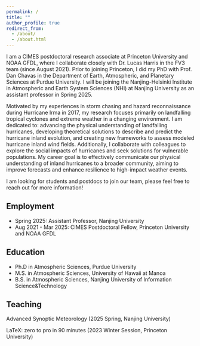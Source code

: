 ```yaml
---
permalink: /
title: ""
author_profile: true
redirect_from: 
  - /about/
  - /about.html
---
```



I am a CIMES postdoctoral research associate at Princeton University and NOAA GFDL, where I collaborate closely with Dr. Lucas Harris in the FV3 team (since August 2021). Prior to joining Princeton, I did my PhD with Prof. Dan Chavas in the Department of Earth, Atmospheric, and Planetary Sciences at Purdue University. I will be joining the Nanjing-Helsinki Institute in Atmospheric and Earth System Sciences (NHI) at Nanjing University as an assistant professor in Spring 2025.

Motivated by my experiences in storm chasing and hazard reconnaissance during Hurricane Irma in 2017, my research focuses primarily on landfalling tropical cyclones and extreme weather in a changing environment. I am dedicated to: advancing the physical understanding of landfalling hurricanes, developing theoretical solutions to describe and predict the hurricane inland evolution, and creating new frameworks to assess modeled hurricane inland wind fields. Additionally, I collaborate with colleagues to explore the social impacts of hurricanes and seek solutions for vulnerable populations. My career goal is to effectively communicate our physical understanding of inland hurricanes to a broader community, aiming to improve forecasts and enhance resilience to high-impact weather events. 

I am looking for students and postdocs to join our team, please feel free to reach out for more information!


Employment
------
* Spring 2025:  Assistant Professor, Nanjing University 
* Aug 2021 - Mar 2025: CIMES Postdoctoral Fellow, Princeton University and NOAA GFDL

Education
------
* Ph.D in Atmospheric Sciences, Purdue University
* M.S. in Atmospheric Sciences, University of Hawaii at Manoa
* B.S. in Atmospheric Sciences, Nanjing University of Information Science&Technology
  
Teaching
------
Advanced Synoptic Meteorology (2025 Spring, Nanjing University)

LaTeX: zero to pro in 90 minutes (2023 Winter Session, Princeton University)

